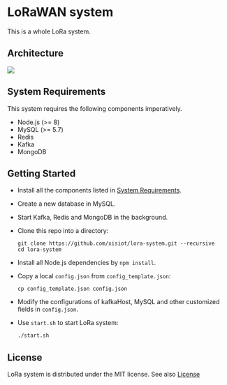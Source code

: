 # LoRaWAN system

This is a whole LoRa system.

## Architecture 

![](/Users/xjy/Downloads/Architecture.jpg)

## System Requirements

This system requires the following components imperatively.

- Node.js (>= 8)
- MySQL (>= 5.7)
- Redis
- Kafka
- MongoDB

## Getting Started

- Install all the components listed in [System Requirements](https://github.com/xisiot/lora-system/tree/master#system-requirements).

- Create a new database in MySQL.

- Start Kafka, Redis and MongoDB in the background.

- Clone this repo into a directory:

  ```
  git clone https://github.com/xisiot/lora-system.git --recursive
  cd lora-system
  ```

- Install all Node.js dependencies by `npm install`.

- Copy a local ``config.json`` from ``config_template.json``:

  ```
  cp config_template.json config.json
  ```

- Modify the configurations of kafkaHost, MySQL and other customized fields in ``config.json``.

- Use ``start.sh`` to start LoRa system:

  ```sh
  ./start.sh
  ```


## License

LoRa system is distributed under the MIT license. See also [License](https://github.com/xisiot/lora-system/blob/master/LICENSE)
